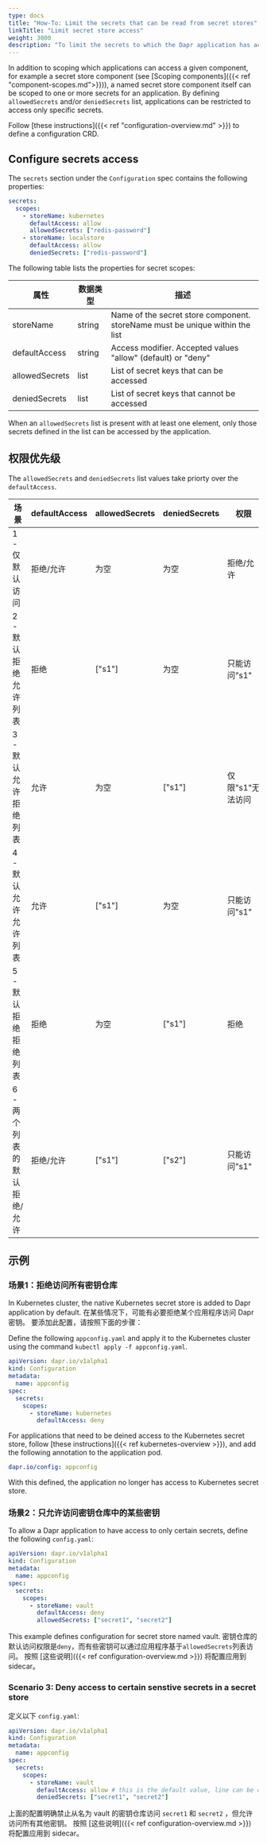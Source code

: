 ```yaml
---
type: docs
title: "How-To: Limit the secrets that can be read from secret stores"
linkTitle: "Limit secret store access"
weight: 3000
description: "To limit the secrets to which the Dapr application has access, users can define secret scopes by augmenting existing configuration CRD with restrictive permissions."
---
```


In addition to scoping which applications can access a given component, for example a secret store component (see [Scoping components]({{< ref "component-scopes.md">}})), a named secret store component itself can be scoped to one or more secrets for an application. By defining `allowedSecrets` and/or `deniedSecrets` list, applications can be restricted to access only specific secrets.

Follow [these instructions]({{< ref "configuration-overview.md" >}}) to define a configuration CRD.

## Configure secrets access

The `secrets` section under the `Configuration` spec contains the following properties:

```yml
secrets:
  scopes:
    - storeName: kubernetes
      defaultAccess: allow
      allowedSecrets: ["redis-password"]
    - storeName: localstore
      defaultAccess: allow
      deniedSecrets: ["redis-password"]
```

The following table lists the properties for secret scopes:

| 属性             | 数据类型   | 描述                                                                           |
| -------------- | ------ | ---------------------------------------------------------------------------- |
| storeName      | string | Name of the secret store component. storeName must be unique within the list |
| defaultAccess  | string | Access modifier. Accepted values "allow" (default) or "deny"                 |
| allowedSecrets | list   | List of secret keys that can be accessed                                     |
| deniedSecrets  | list   | List of secret keys that cannot be accessed                                  |

When an `allowedSecrets` list is present with at least one element, only those secrets defined in the list can be accessed by the application.

## 权限优先级

The `allowedSecrets` and `deniedSecrets` list values take priorty over the `defaultAccess`.

| 场景               | defaultAccess | allowedSecrets | deniedSecrets | 权限         |
| ---------------- | ------------- | -------------- | ------------- | ---------- |
| 1 - 仅默认访问        | 拒绝/允许         | 为空             | 为空            | 拒绝/允许      |
| 2 - 默认拒绝允许列表     | 拒绝            | ["s1"]         | 为空            | 只能访问"s1"   |
| 3 - 默认允许拒绝列表     | 允许            | 为空             | ["s1"]        | 仅限"s1"无法访问 |
| 4 - 默认允许允许列表     | 允许            | ["s1"]         | 为空            | 只能访问"s1"   |
| 5 - 默认拒绝拒绝列表     | 拒绝            | 为空             | ["s1"]        | 拒绝         |
| 6 - 两个列表的默认拒绝/允许 | 拒绝/允许         | ["s1"]         | ["s2"]        | 只能访问"s1"   |

## 示例

### 场景1：拒绝访问所有密钥仓库

In Kubernetes cluster, the native Kubernetes secret store is added to Dapr application by default. 在某些情况下，可能有必要拒绝某个应用程序访问 Dapr 密钥。 要添加此配置，请按照下面的步骤：

Define the following `appconfig.yaml` and apply it to the Kubernetes cluster using the command `kubectl apply -f appconfig.yaml`.

```yaml
apiVersion: dapr.io/v1alpha1
kind: Configuration
metadata:
  name: appconfig
spec:
  secrets:
    scopes:
      - storeName: kubernetes
        defaultAccess: deny
```

For applications that need to be deined access to the Kubernetes secret store, follow [these instructions]({{< ref kubernetes-overview >}}), and add the following annotation to the application pod.

```yaml
dapr.io/config: appconfig
```

With this defined, the application no longer has access to Kubernetes secret store.

### 场景2：只允许访问密钥仓库中的某些密钥

To allow a Dapr application to have access to only certain secrets, define the following `config.yaml`:

```yaml
apiVersion: dapr.io/v1alpha1
kind: Configuration
metadata:
  name: appconfig
spec:
  secrets:
    scopes:
      - storeName: vault
        defaultAccess: deny
        allowedSecrets: ["secret1", "secret2"]
```

This example defines configuration for secret store named vault. 密钥仓库的默认访问权限是`deny`，而有些密钥可以通过应用程序基于`allowedSecrets`列表访问。 按照 [这些说明]({{< ref configuration-overview.md >}}) 将配置应用到 sidecar。

### Scenario 3: Deny access to certain senstive secrets in a secret store

定义以下 `config.yaml`:

```yaml
apiVersion: dapr.io/v1alpha1
kind: Configuration
metadata:
  name: appconfig
spec:
  secrets:
    scopes:
      - storeName: vault
        defaultAccess: allow # this is the default value, line can be omitted
        deniedSecrets: ["secret1", "secret2"]
```

上面的配置明确禁止从名为 vault 的密钥仓库访问 `secret1` 和 `secret2` ，但允许访问所有其他密钥。 按照 [这些说明]({{< ref configuration-overview.md >}}) 将配置应用到 sidecar。
